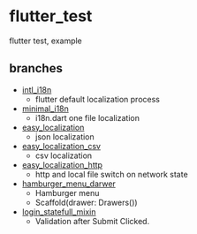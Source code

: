 # flutter_test
 flutter test, example

## branches
-   [intl_i18n](https://github.com/uncaose/flutter_test/tree/intl_i18n)
    - flutter default localization process
-   [minimal_i18n](https://github.com/uncaose/flutter_test/tree/minimal_i18n)
    - i18n.dart one file localization
-   [easy_localization](https://github.com/uncaose/flutter_test/tree/easy_localization)
    - json localization
-   [easy_localization_csv](https://github.com/uncaose/flutter_test/tree/easy_localization_csv)
    - csv localization
-   [easy_localization_http](https://github.com/uncaose/flutter_test/tree/easy_localization_http)
    - http and local file switch on network state
-   [hamburger_menu_darwer](https://github.com/uncaose/flutter_test/tree/hamburger_menu_darwer)
    - Hamburger menu
    - Scaffold(drawer: Drawers())
-   [login_statefull_mixin](https://github.com/uncaose/flutter_test/tree/login_stateful_mixin)
    - Validation after Submit Clicked.
    